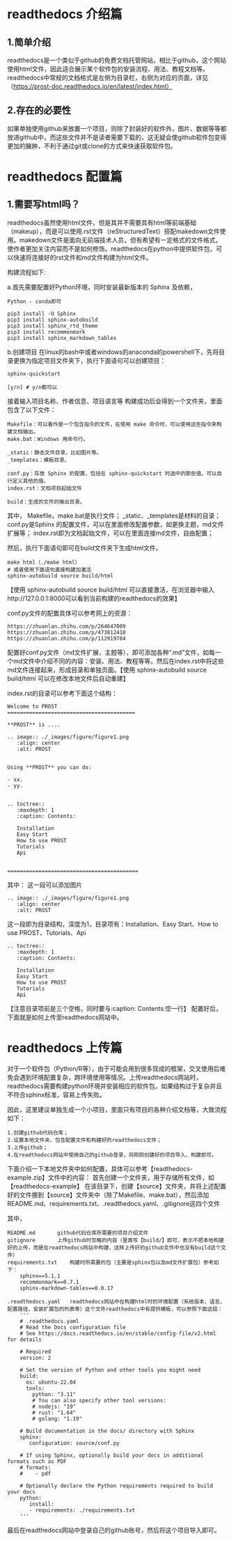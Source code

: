 # readthedocs 介绍篇
## 1.简单介绍
readthedocs是一个类似于github的免费文档托管网站，相比于github，这个网站使用html文件，因此适合展示某个软件包的安装流程、用法、教程文档等。readthedocs中常规的文档格式是左侧为目录栏，右侧为对应的页面，详见（https://prost-doc.readthedocs.io/en/latest/index.html）

## 2.存在的必要性
如果单独使用github来放置一个项目，则除了封装好的软件外，图片、数据等等都放进github中，而这些文件并不是读者需要下载的，这无疑会使github软件包变得更加的臃肿，不利于通过git或clone的方式来快速获取软件包。


# readthedocs 配置篇
## 1.需要写html吗？
readthedocs虽然使用html文件，但是其并不需要具有html等前端基础（makeup），而是可以使用.rst文件（reStructuredText）搭配makedown文件使用。makedown文件是面向无前端技术人员，但有希望有一定格式的文件格式，使作者更加关注内容而不是如何修饰。readthedocs在python中提供软件包，可以快速将连接好的rst文件和md文件构建为html文件。

构建流程如下:

a.首先需要配置好Python环境，同时安装最新版本的 Sphinx 及依赖，
	
	Python - conda即可

	pip3 install -U Sphinx
	pip3 install sphinx-autobuild
	pip3 install sphinx_rtd_theme
	pip3 install recommonmark
	pip3 install sphinx_markdown_tables

b.创建项目
在linux的bash中或者windows的anaconda的powershell下，先将目录更换为指定项目文件夹下，执行下面语句可以创建项目：
	
	sphinx-quickstart

    [y/n] # y/n都可以

接着输入项目名称、作者信息、项目语言等
构建成功后会得到一个文件夹，里面包含了以下文件：

	Makefile：可以看作是一个包含指令的文件，在使用 make 命令时，可以使用这些指令来构建文档输出。
	make.bat：Windows 用命令行。

	_static：静态文件目录，比如图片等。
	_templates：模板目录。

	conf.py：存放 Sphinx 的配置，包括在 sphinx-quickstart 时选中的那些值，可以自行定义其他的值。
	index.rst：文档项目起始文件

	build：生成的文件的输出目录。

其中，
Makefile，make.bat是执行文件；
_static、_templates是材料的目录；
conf.py是Sphinx 的配置文件，可以在里面修改配置参数，如更换主题，md文件扩展等；
index.rst即为文档起始文件，可以在里面连接md文件，自由配置；

然后，执行下面语句即可在build文件夹下生成html文件。

    make html（./make html）
    # 或者使用下面语句直接构建加激活
    sphinx-autobuild source build/html


【使用 sphinx-autobuild source build/html 可以直接激活，在浏览器中输入http://127.0.0.1:8000可以看到当前构建的readthedocs的效果】

conf.py文件的配置具体可以参考网上的资源：

	https://zhuanlan.zhihu.com/p/264647009
	https://zhuanlan.zhihu.com/p/473812418
	https://zhuanlan.zhihu.com/p/112919704

配置好conf.py文件（md文件扩展，主题等），即可添加各种“.md”文件，如每一个md文件中介绍不同的内容：安装、用法、教程等等。然后在index.rst中将这些md文件连接起来，形成目录和单独页面。【使用 sphinx-autobuild source build/html 可以在修改本地文件后自动重建】

index.rst的目录可以参考下面这个结构：

    Welcome to PROST
    =========================================

    **PROST** is ....   

    .. image:: ./_images/figure/figure1.png
       :align: center
       :alt: PROST


    Using **PROST** you can do: 

    - xx.
    - yy. 


    .. toctree::
       :maxdepth: 1
       :caption: Contents:

       Installation
       Easy Start
       How to use PROST
       Tutorials
       Api


    ==========================================


其中：
这一段可以添加图片

    .. image:: ./_images/figure/figure1.png
       :align: center
       :alt: PROST

这一段即为目录结构，深度为1，目录项有：Installation、Easy Start、How to use PROST、Tutorials、Api

    .. toctree::
       :maxdepth: 1
       :caption: Contents:

       Installation
       Easy Start
       How to use PROST
       Tutorials
       Api

【注意目录项前是三个空格，同时要与:caption: Contents:空一行】
配置好后，下面就是如何上传至readthedocs网站中。


# readthedocs 上传篇
对于一个软件包（Python/R等），由于可能会用到很多现成的框架，交叉使用后难免会遇到环境配置复杂，跨环境使用等情况。上传readthedocs网站时，readthedocs需要构建python环境并安装相应的软件包，如果结构过于复杂并且不符合sphinx标准，容易上传失败。 

因此，这里建议单独生成一个小项目，里面只有项目的各种介绍文档等，大致流程如下：

    1.创建github代码仓库；
    2.设置本地文件夹，包含配置文件和构建好的readthedocs文件；
    3.上传github；
    4.在readthedocs网站中使用自己的github登录，将刚刚创建好的项目导入、构建即可。


下面介绍一下本地文件夹中如何配置，具体可以参考【readthedocs-example.zip】文件中的内容：
首先创建一个文件夹，用于存储所有文件，如【readthedocs-example】
在该目录下，创建【source】文件夹，并将上述配置好的文件挪到【source】文件夹中（除了Makefile、make.bat），然后添加README.md、requirements.txt、.readthedocs.yaml、.gitignore这四个文件

其中，

    README.md		github代码仓库所需要的项目介绍文件	
    gitignore		上传github时忽略的内容（里面写【build/】即可，表示不把本地构建好的上传，而是在readthedocs网站中构建，这样上传好的github文件中也没有build这个文件）
    requirements.txt	构建时所需要的包（主要是sphinx包以及md文件扩展包）参考如下：
	    sphinx==5.1.1
	    recommonmark==0.7.1
	    sphinx-markdown-tables==0.0.17

    .readthedocs.yaml	readthedocs网站中在构建html时的环境配置（系统版本、语言、配置路径、安装扩展包的列表等）这个文件readthedocs中有提供模板，可以参照下面这段：
        '''
        # .readthedocs.yaml
        # Read the Docs configuration file
        # See https://docs.readthedocs.io/en/stable/config-file/v2.html         for details

        # Required
        version: 2

        # Set the version of Python and other tools you might need
        build:
          os: ubuntu-22.04
          tools:
            python: "3.11"
            # You can also specify other tool versions:
            # nodejs: "19"
            # rust: "1.64"
            # golang: "1.19"

        # Build documentation in the docs/ directory with Sphinx
        sphinx:
           configuration: source/conf.py

        # If using Sphinx, optionally build your docs in additional         formats such as PDF
        # formats:
        #    - pdf

        # Optionally declare the Python requirements required to build      your docs
        python:
           install:
           - requirements: ./requirements.txt
        '''
        
最后在readthedocs网站中登录自己的github账号，然后将这个项目导入即可。

